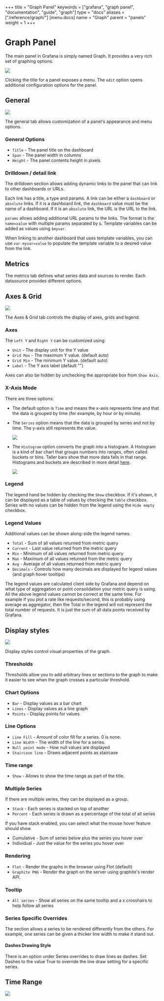 +++
title = "Graph Panel"
keywords = ["grafana", "graph panel", "documentation", "guide", "graph"]
type = "docs"
aliases = ["/reference/graph/"]
[menu.docs]
name = "Graph"
parent = "panels"
weight = 1
+++

# Graph Panel

The main panel in Grafana is simply named Graph. It provides a very rich set of graphing options.

<img src="/img/docs/v1/graph_overview.png" class="no-shadow">

Clicking the title for a panel exposes a menu.  The `edit` option opens additional configuration
options for the panel.

## General

![](/img/docs/v43/graph_general.png)

The general tab allows customization of a panel's appearance and menu options.

### General Options

- ``Title`` - The panel title on the dashboard
- ``Span`` - The panel width in columns
- ``Height`` - The panel contents height in pixels

### Drilldown / detail link

The drilldown section allows adding dynamic links to the panel that can link to other dashboards
or URLs.

Each link has a title, a type and params.  A link can be either a ``dashboard`` or ``absolute`` links.
If it is a dashboard link, the `dashboard` value must be the name of a dashboard.  If it is an
`absolute` link, the URL is the URL to the link.

``params`` allows adding additional URL params to the links.  The format is the ``name=value`` with
multiple params separated by ``&``.  Template variables can be added as values using ``$myvar``.

When linking to another dashboard that uses template variables, you can use ``var-myvar=value`` to
populate the template variable to a desired value from the link.

## Metrics

The metrics tab defines what series data and sources to render.  Each datasource provides different
options.

## Axes & Grid

![](/img/docs/v43/graph_axes_grid_options.png)

The Axes & Grid tab controls the display of axes, grids and legend.

### Axes

The ``Left Y`` and ``Right Y`` can be customized using:

- ``Unit`` - The display unit for the Y value
- ``Grid Max`` - The maximum Y value. (default auto)
- ``Grid Min`` - The minimum Y value. (default auto)
- ``Label`` - The Y axis label (default "")

Axes can also be hidden by unchecking the appropriate box from `Show Axis`.

### X-Axis Mode

There are three options:

- The default option is `Time` and means the x-axis represents time and that the data is grouped by time (for example, by hour or by minute).

- The `Series` option means that the data is grouped by series and not by time. The y-axis still represents the value.

    <img src="/img/docs/v4/x_axis_mode_series.png" class="no-shadow">

- The `Histogram` option converts the graph into a histogram. A Histogram is a kind of bar chart that groups numbers into ranges, often called buckets or bins. Taller bars show that more data falls in that range. Histograms and buckets are described in more detail [here](http://docs.grafana.org/features/panels/heatmap/#histograms-and-buckets).

    <img src="/img/docs/v43/heatmap_histogram.png" class="no-shadow">

### Legend

The legend hand be hidden by checking the ``Show`` checkbox.  If it's shown, it can be
displayed as a table of values by checking the ``Table`` checkbox.  Series with no
values can be hidden from the legend using the ``Hide empty`` checkbox.

### Legend Values

Additional values can be shown along-side the legend names:
- ``Total`` - Sum of all values returned from metric query
- ``Current`` - Last value returned from the metric query
- ``Min`` - Minimum of all values returned from metric query
- ``Max`` - Maximum of all values returned from the metric query
- ``Avg`` - Average of all values returned from metric query
- ``Decimals`` - Controls how many decimals are displayed for legend values (and graph hover tooltips)

The legend values are calculated client side by Grafana and depend on what type of
aggregation or point consolidation your metric query is using. All the above legend values cannot
be correct at the same time. For example if you plot a rate like requests/second, this is probably
using average as aggregator, then the Total in the legend will not represent the total number of requests.
It is just the sum of all data points received by Grafana.

## Display styles

![](/img/docs/v43/graph_display_styles.png)

Display styles control visual properties of the graph.

### Thresholds

Thresholds allow you to add arbitrary lines or sections to the graph to make it easier to see when
the graph crosses a particular threshold.


### Chart Options

- ``Bar`` - Display values as a bar chart
- ``Lines`` - Display values as a line graph
- ``Points`` - Display points for values

### Line Options

- ``Line Fill`` - Amount of color fill for a series. 0 is none.
- ``Line Width`` - The width of the line for a series.
- ``Null point mode`` - How null values are displayed
- ``Staircase line`` - Draws adjacent points as staircase

### Time range
- ``Show`` - Allows to show the time range as part of the title.

### Multiple Series

If there are multiple series, they can be displayed as a group.

- ``Stack`` - Each series is stacked on top of another
- ``Percent`` - Each series is drawn as a percentage of the total of all series

If you have stack enabled, you can select what the mouse hover feature should show.

- Cumulative - Sum of series below plus the series you hover over
- Individual - Just the value for the series you hover over

### Rendering

- ``Flot`` - Render the graphs in the browser using Flot (default)
- ``Graphite PNG`` - Render the graph on the server using graphite's render API.

### Tooltip

- ``All series`` - Show all series on the same tooltip and a x crosshairs to help follow all series

### Series Specific Overrides

The section allows a series to be rendered differently from the others. For example, one series can be given
a thicker line width to make it stand out.

#### Dashes Drawing Style

There is an option under Series overrides to draw lines as dashes. Set Dashes to the value True to override the line draw setting for a specific series.

## Time Range

![](/img/docs/v2/graph_time_range.png)
